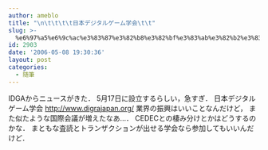 ```yaml
---
author: ameblo
title: "\n\t\t\t\t日本デジタルゲーム学会\t\t"
slug: >-
  %e6%97%a5%e6%9c%ac%e3%83%87%e3%82%b8%e3%82%bf%e3%83%ab%e3%82%b2%e3%83%bc%e3%83%a0%e5%ad%a6%e4%bc%9a
id: 2903
date: '2006-05-08 19:30:36'
layout: post
categories:
  - 随筆
---
```


IDGAからニュースがきた． 5月17日に設立するらしい，急すぎ． 日本デジタルゲーム学会 http://www.digrajapan.org/ 業界の振興はいいことなんだけど， また似たような国際会議が増えたなあ…． CEDECとの棲み分けとかはどうするのかな． まともな査読とトランザクションが出せる学会なら参加してもいいんだけど．